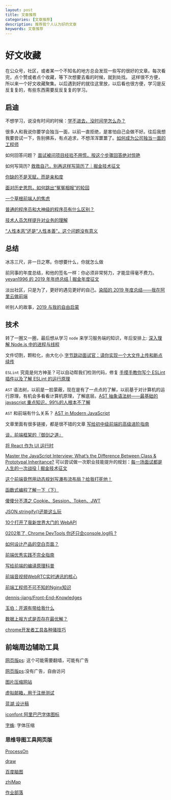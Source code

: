 ```yaml
---
layout: post
title: 文章推荐
categories: [文章推荐]
description: 推荐我个人认为好的文章
keywords: 文章推荐
---
```


# 好文收藏

在公众号，社区，或者某一个不知名的地方总会发现一些写的很好的文章。每次看完，点个赞或者点个收藏，等下次想要去看的时候，就到处找。
这样很不方便，所以来一个好文收藏聚集。以后遇到好的就往这里放，以后看也很方便，学习是反反复复的，有些东西需要反反复复的学习。

## 启迪

不想学习，说没有时间的时候：[学不进去，没时间学怎么办？](https://www.zhangxinxu.com/life/2019/03/study/)

很多人和我说你要学会独当一面，以前一直拒绝，是害怕自己会做不好。往后我想我要尝试一下，告别佛系，有点追求，不想浑浑噩噩了。[如何成为公司独当一面的工程师](https://juejin.im/post/5dd4cc71f265da0bca7899cf)

如何回答问题？ [面试被问项目经验不用慌，按这个步骤回答绝对惊艳](https://juejin.im/post/5e7aed9c6fb9a07cac1d872d)

如何写简历? [救救自己，别再这样写简历了｜掘金技术征文](https://juejin.im/post/5ea59d91518825736512f3b8)

[你缺的不是天赋，而是亲和度](https://mp.weixin.qq.com/s/U1QG18nYbNPWgecn2AQymw)

[面对历史恩怨，如何跳出“冤冤相报”的轮回](https://mp.weixin.qq.com/s/j5NSKS2HgkUx0xd9-RwEJA)

[一个草根前端人的焦虑](https://juejin.cn/post/6922456847765110798)

[普通的程序员和大神级的程序员有什么区别？](https://www.zhihu.com/question/59351128/answer/834831006)

[技术人员怎样提升对业务的理解](https://zhuanlan.zhihu.com/p/153205903)

[“人性本恶”还是“人性本善”，这个问题没有意义](https://mp.weixin.qq.com/s/M-d6lH3v4W7OUX4PCAP05Q)

## 总结

冰冻三尺，非一日之寒。你想要什么，你就怎么做

前同事的年度总结，和他的签名一样：你必须非常努力，才能显得毫不费力。[yeyan1996 的 2019 年年终总结 | 掘金年度征文](https://juejin.im/post/5de8633951882512670ec60c)

淡出社区，只是为了，更好的遇见更好的自己。[染陌的 2019 年度总结——我在阿里云做前端](https://juejin.im/post/5e1d43e95188254c0a040f76)

听别人的故事，[2019 与我的自由启蒙](https://juejin.im/post/5e0deb5af265da5d625265d6)

## 技术

转了一圈又一圈，最后想从学习 `node` 来学习服务端的知识，年后安排上: [深入理解 Node.js 中的进程与线程](https://juejin.im/post/5d43017be51d4561f40adcf9)

文件切割，颗粒化，由大化小 [字节跳动面试官：请你实现一个大文件上传和断点续传](https://juejin.im/post/5dff8a26e51d4558105420ed)

`ESLint` 究竟是何方神圣？可以自动帮我们检测代码，修复 [手摸手教你写个 ESLint 插件以及了解 ESLint 的运行原理](https://juejin.im/post/5de8f14ff265da33f9794489)

`AST` 语法树，以前是一脸蒙蔽，现在是有了一点点的了解，以前基于对计算机的运行原理，有机会多看看计算机原理，了解底层。[AST 抽象语法树——最基础的 javascript 重点知识，99%的人根本不了解](https://segmentfault.com/a/1190000016231512)

`AST` 和前端有什么关系？ [AST in Modern JavaScript](https://zhuanlan.zhihu.com/p/32189701)


文章里面有很多链接，都是很不错的文章 [写给初中级前端的高级进阶指南](https://juejin.im/post/5e7c08bde51d455c4c66ddad#heading-10)


[谈，前端框架的『御剑之道』](https://zhuanlan.zhihu.com/p/48171797)

[将 React 作为 UI 运行时](https://overreacted.io/zh-hans/react-as-a-ui-runtime/)

[Master the JavaScript Interview: What’s the Difference Between Class & Prototypal Inheritance?](https://medium.com/javascript-scene/master-the-javascript-interview-what-s-the-difference-between-class-prototypal-inheritance-e4cd0a7562e9)
可以尝试做一次职业技能提升的规划：[每一场面试都是人生的一次战役 | 掘金技术征文](https://juejin.im/post/5e8dab8a51882573b43606ab)


[这个前端竟然用动态规划写瀑布流布局？给我打死他！](https://juejin.im/post/5ed5b9a26fb9a047a07f2c30)

[函数式编程了解一下（下）](https://juejin.im/post/5b44dac85188251aa5600e40)

[傻傻分不清之 Cookie、Session、Token、JWT](https://juejin.im/post/5e055d9ef265da33997a42cc)

[JSON.stringify()还能这么玩](https://juejin.im/post/5eee33d6e51d45742615751a#heading-1)

[10个打开了我新世界大门的 WebAPI](https://juejin.im/post/5ee8c60ef265da76ed486e20#heading-9)

[0202年了, Chrome DevTools 你还只会console.log吗 ?](https://blog.csdn.net/qiwoo_weekly/article/details/104230957)

[如何设计产品的空白页面？](http://www.woshipm.com/pd/3742114.html)

[前端优秀实践不完全指南](https://juejin.cn/post/6932647134944886797)

[写给前端的编译原理科普](https://juejin.cn/post/6958347736924192782)

[前端音视频WebRTC实时通讯的核心](https://juejin.cn/post/6884851075887661070/)

[前端工程师不可不知的Nginx知识](https://juejin.cn/post/6864085814571335694/)

[dennis-jiang/Front-End-Knowledges](https://github.com/dennis-jiang/Front-End-Knowledges)

[玉伯：开源有带给我什么](https://mp.weixin.qq.com/s/B2gfoxnPo0P0dY1DaIjehQ)

[数据上报方式是否存在最优解？](https://mp.weixin.qq.com/s/_3OSxMErTD2ZMNK7kf02LA)

[chrome开发者工具各种骚技巧](https://juejin.cn/post/6844903604839514125#heading-12)
## 前端周边辅助工具
[网页版ps](https://www.photopea.com/): 这个可能需要翻墙，可能有广告

[网页版ps](https://ps.gaoding.com/?hmsr=ivan-intro-zhihu#/):没有广告，自由访问

[图片压缩网站](https://tinypng.com/)

[虚拟邮箱，用于注册测试](https://www.guerrillamail.com/inbox)

[蓝湖 设计稿](https://lanhuapp.com/)

[iconfont 阿里巴巴字体图标](https://www.iconfont.cn/)

[字蛛](http://font-spider.org/): 字体压缩

### 思维导图工具网页版

[ProcessOn](https://www.processon.com/)

[draw](https://www.draw.io/)

[百度脑图](http://naotu.baidu.com/)

[zhiMap](https://zhimap.com/)

[作业部落](https://www.zybuluo.com/cmd/)